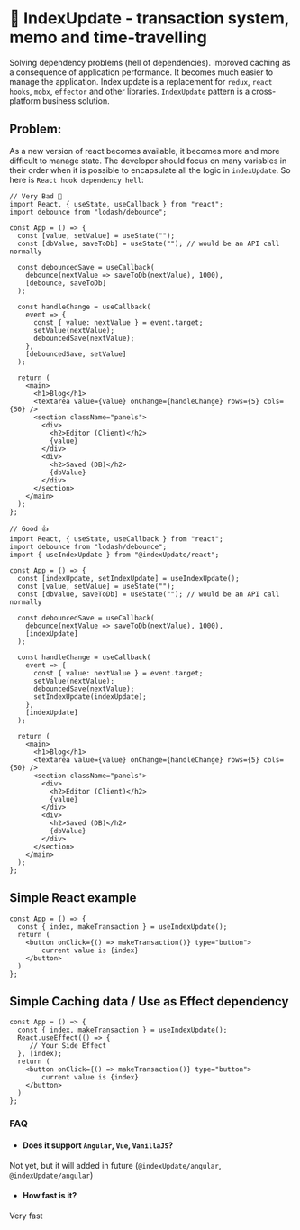# 🤞 IndexUpdate - transaction system, memo and time-travelling
Solving dependency problems (hell of dependencies). Improved caching as a consequence of application performance. It becomes much easier to manage the application. Index update is a replacement for `redux`, `react hooks`, `mobx`, `effector` and other libraries. `IndexUpdate` pattern is a cross-platform business solution.

## Problem: 
As a new version of react becomes available, it becomes more and more difficult to manage state. The developer should focus on many variables in their order when it is possible to encapsulate all the logic in `indexUpdate`. So here is `React hook dependency hell`:
```tsx
// Very Bad 📛
import React, { useState, useCallback } from "react";
import debounce from "lodash/debounce";

const App = () => {
  const [value, setValue] = useState("");
  const [dbValue, saveToDb] = useState(""); // would be an API call normally

  const debouncedSave = useCallback(
    debounce(nextValue => saveToDb(nextValue), 1000),
    [debounce, saveToDb]
  );

  const handleChange = useCallback(
    event => {
      const { value: nextValue } = event.target;
      setValue(nextValue);
      debouncedSave(nextValue);
    },
    [debouncedSave, setValue]
  );

  return (
    <main>
      <h1>Blog</h1>
      <textarea value={value} onChange={handleChange} rows={5} cols={50} />
      <section className="panels">
        <div>
          <h2>Editor (Client)</h2>
          {value}
        </div>
        <div>
          <h2>Saved (DB)</h2>
          {dbValue}
        </div>
      </section>
    </main>
  );
};
```

```tsx
// Good 👍
import React, { useState, useCallback } from "react";
import debounce from "lodash/debounce";
import { useIndexUpdate } from "@indexUpdate/react";

const App = () => {
  const [indexUpdate, setIndexUpdate] = useIndexUpdate();
  const [value, setValue] = useState("");
  const [dbValue, saveToDb] = useState(""); // would be an API call normally

  const debouncedSave = useCallback(
    debounce(nextValue => saveToDb(nextValue), 1000),
    [indexUpdate]
  );

  const handleChange = useCallback(
    event => {
      const { value: nextValue } = event.target;
      setValue(nextValue);
      debouncedSave(nextValue);
      setIndexUpdate(indexUpdate);
    },
    [indexUpdate]
  );

  return (
    <main>
      <h1>Blog</h1>
      <textarea value={value} onChange={handleChange} rows={5} cols={50} />
      <section className="panels">
        <div>
          <h2>Editor (Client)</h2>
          {value}
        </div>
        <div>
          <h2>Saved (DB)</h2>
          {dbValue}
        </div>
      </section>
    </main>
  );
};
```


## Simple React example
```tsx
const App = () => {
  const { index, makeTransaction } = useIndexUpdate();
  return (
    <button onClick={() => makeTransaction()} type="button">
        current value is {index}
    </button>
  )
};
```

## Simple Caching data / Use as Effect dependency
```tsx
const App = () => {
  const { index, makeTransaction } = useIndexUpdate();
  React.useEffect(() => { 
     // Your Side Effect
  }, [index);
  return (
    <button onClick={() => makeTransaction()} type="button">
        current value is {index}
    </button>
  )
};
```

### FAQ
- #### Does it support `Angular`, `Vue`, `VanillaJS`?
Not yet, but it will added in future (`@indexUpdate/angular`, `@indexUpdate/angular`)
- #### How fast is it? 
Very fast
